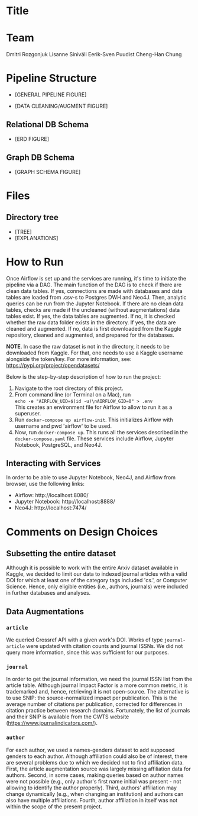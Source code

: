 # Title

# Team
Dmitri Rozgonjuk
Lisanne Siniväli
Eerik-Sven Puudist
Cheng-Han Chung

# Pipeline Structure
- [GENERAL PIPELINE FIGURE]

- [DATA CLEANING/AUGMENT FIGURE]

## Relational DB Schema
- [ERD FIGURE]

## Graph DB Schema
- [GRAPH SCHEMA FIGURE]

# Files
## Directory tree
- [TREE]
- [EXPLANATIONS]

# How to Run
Once Airflow is set up and the services are running, it's time to initiate the pipeline via a DAG. The main function of the DAG is to check if there are clean data tables. If yes, connections are made with databases and data tables are loaded from .csv-s to Postgres DWH and Neo4J. Then, analytic queries can be run from the Jupyter Notebook. If there are no clean data tables, checks are made if the uncleaned (without augmentations) data tables exist. If yes, the data tables are augmented. If no, it is checked whether the raw data folder exists in the directory. If yes, the data are cleaned and augmented. If no, data is first downloaded from the Kaggle repository, cleaned and augmented, and prepared for the databases.

**NOTE**. In case the raw dataset is not in the directory, it needs to be downloaded from Kaggle. For that, one needs to use a Kaggle username alongside the token/key. For more information, see: https://pypi.org/project/opendatasets/

Below is the step-by-step description of how to run the project:
1. Navigate to the root directory of this project.
2. From command line (or Terminal on a Mac), run <br>
`echo -e "AIRFLOW_UID=$(id -u)\nAIRFLOW_GID=0" > .env`  <br>
This creates an environment file for Airflow to allow to run it as a superuser.
3. Run `docker-compose up airflow-init`. This initializes Airflow with username and pwd 'airflow' to be used.
4. Now, run `docker-compose up`. This runs all the services described in the `docker-compose.yaml` file. These services include Airflow, Jupyter Notebook, PostgreSQL, and Neo4J.




## Interacting with Services
In order to be able to use Jupyter Notebook, Neo4J, and Airflow from browser, use the following links:
- Airflow: http://localhost:8080/
- Jupyter Notebook: http://localhost:8888/
- Neo4J: http://localhost:7474/

# Comments on Design Choices
## Subsetting the entire dataset
Although it is possible to work with the entire Arxiv dataset available in Kaggle, we decided to limit our data to indexed journal articles with a valid DOI for which at least one of the category tags included 'cs.', or Computer Science. Hence, only eligible entities (i.e., authors, journals) were included in further databases and analyses.

## Data Augmentations
### `article`
We queried Crossref API with a given work's DOI. Works of type `journal-article` were updated with citation counts and journal ISSNs. We did not query more information, since this was sufficient for our purposes.
 
### `journal`
In order to get the journal information, we need the journal ISSN list from the article table. Although journal Impact Factor is a more common metric, it is trademarked and, hence, retrieving it is not open-source. The alternative is to use SNIP: the source-normalized impact per publication. This is the average number of citations per publication, corrected for differences in citation practice between research domains. Fortunately, the list of journals and their SNIP is available from the CWTS website (https://www.journalindicators.com/).

### `author`
For each author, we used a names-genders dataset to add supposed genders to each author. Although affiliation could also be of interest, there are several problems due to which we decided not to find affiliation data. First, the article augmentation source was largely missing affiliation data for authors. Second, in some cases, making queries based on author names were not possible (e.g., only author's first name initial was present - not allowing to identify the author properly). Third, authors' affiliation may change dynamically (e.g., when changing an institution) and authors can also have multiple affiliations. Fourth, author affiliation in itself was not within the scope of the present project.
